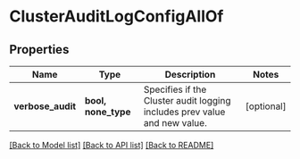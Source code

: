 # ClusterAuditLogConfigAllOf


## Properties
Name | Type | Description | Notes
------------ | ------------- | ------------- | -------------
**verbose_audit** | **bool, none_type** | Specifies if the Cluster audit logging includes prev value and new value. | [optional] 

[[Back to Model list]](../README.md#documentation-for-models) [[Back to API list]](../README.md#documentation-for-api-endpoints) [[Back to README]](../README.md)


